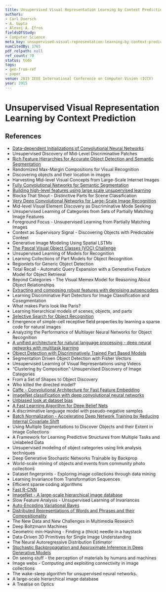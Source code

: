 ```yaml
---
title: Unsupervised Visual Representation Learning by Context Prediction
authors:
- Carl Doersch
- A. Gupta
- Alexei A. Efros
fieldsOfStudy:
- Computer Science
meta_key: unsupervised-visual-representation-learning-by-context-prediction
numCitedBy: 1765
pdf_relpath: null
ref_count: 70
status: todo
tags:
- gen-from-ref
- paper
venue: 2015 IEEE International Conference on Computer Vision (ICCV)
year: 2015
---
```


# Unsupervised Visual Representation Learning by Context Prediction

## References

- [Data-dependent Initializations of Convolutional Neural Networks](./data-dependent-initializations-of-convolutional-neural-networks.md)
- Unsupervised Discovery of Mid-Level Discriminative Patches
- [Rich Feature Hierarchies for Accurate Object Detection and Semantic Segmentation](./rich-feature-hierarchies-for-accurate-object-detection-and-semantic-segmentation.md)
- Randomized Max-Margin Compositions for Visual Recognition
- Discovering objects and their location in images
- Harvesting Mid-level Visual Concepts from Large-Scale Internet Images
- [Fully Convolutional Networks for Semantic Segmentation](./fully-convolutional-networks-for-semantic-segmentation.md)
- [Building high-level features using large scale unsupervised learning](./building-high-level-features-using-large-scale-unsupervised-learning.md)
- Blocks That Shout - Distinctive Parts for Scene Classification
- [Very Deep Convolutional Networks for Large-Scale Image Recognition](./very-deep-convolutional-networks-for-large-scale-image-recognition.md)
- Mid-level Visual Element Discovery as Discriminative Mode Seeking
- Unsupervised Learning of Categories from Sets of Partially Matching Image Features
- Foreground Focus - Unsupervised Learning from Partially Matching Images
- Context as Supervisory Signal - Discovering Objects with Predictable Context
- Generative Image Modeling Using Spatial LSTMs
- [The Pascal Visual Object Classes (VOC) Challenge](./the-pascal-visual-object-classes-voc-challenge.md)
- Unsupervised Learning of Models for Recognition
- Learning Collections of Part Models for Object Recognition
- Regionlets for Generic Object Detection
- Total Recall - Automatic Query Expansion with a Generative Feature Model for Object Retrieval
- Beyond Categories - The Visual Memex Model for Reasoning About Object Relationships
- [Extracting and composing robust features with denoising autoencoders](./extracting-and-composing-robust-features-with-denoising-autoencoders.md)
- Learning Discriminative Part Detectors for Image Classification and Cosegmentation
- What makes Paris look like Paris?
- Learning hierarchical models of scenes, objects, and parts
- [Selective Search for Object Recognition](./selective-search-for-object-recognition.md)
- Emergence of simple-cell receptive field properties by learning a sparse code for natural images
- Analyzing the Performance of Multilayer Neural Networks for Object Recognition
- [A unified architecture for natural language processing - deep neural networks with multitask learning](./a-unified-architecture-for-natural-language-processing-deep-neural-networks-with-multitask-learning.md)
- [Object Detection with Discriminatively Trained Part Based Models](./object-detection-with-discriminatively-trained-part-based-models.md)
- Segmentation Driven Object Detection with Fisher Vectors
- Unsupervised Learning of Visual Representations using Videos
- “Clustering by Composition”-Unsupervised Discovery of Image Categories
- From a Set of Shapes to Object Discovery
- Who killed the directed model?
- [Caffe - Convolutional Architecture for Fast Feature Embedding](./caffe-convolutional-architecture-for-fast-feature-embedding.md)
- [ImageNet classification with deep convolutional neural networks](./imagenet-classification-with-deep-convolutional-neural-networks.md)
- [Unbiased look at dataset bias](./unbiased-look-at-dataset-bias.md)
- [A Fast Learning Algorithm for Deep Belief Nets](./a-fast-learning-algorithm-for-deep-belief-nets.md)
- A discriminative language model with pseudo-negative samples
- [Batch Normalization - Accelerating Deep Network Training by Reducing Internal Covariate Shift](./batch-normalization-accelerating-deep-network-training-by-reducing-internal-covariate-shift.md)
- Using Multiple Segmentations to Discover Objects and their Extent in Image Collections
- A Framework for Learning Predictive Structures from Multiple Tasks and Unlabeled Data
- Unsupervised modeling of object categories using link analysis techniques
- Deep Generative Stochastic Networks Trainable by Backprop
- World-scale mining of objects and events from community photo collections
- Dataset fingerprints - Exploring image collections through data mining
- Learning Invariance from Transformation Sequences
- Efficient sparse coding algorithms
- [Fast R-CNN](./fast-r-cnn.md)
- [ImageNet - A large-scale hierarchical image database](./imagenet-a-large-scale-hierarchical-image-database.md)
- Slow Feature Analysis - Unsupervised Learning of Invariances
- [Auto-Encoding Variational Bayes](./auto-encoding-variational-bayes.md)
- [Distributed Representations of Words and Phrases and their Compositionality](./distributed-representations-of-words-and-phrases-and-their-compositionality.md)
- The New Data and New Challenges in Multimedia Research
- Deep Boltzmann Machines
- Geometric min-Hashing - Finding a (thick) needle in a haystack
- Data-Driven 3D Primitives for Single Image Understanding
- The Neural Autoregressive Distribution Estimator
- [Stochastic Backpropagation and Approximate Inference in Deep Generative Models](./stochastic-backpropagation-and-approximate-inference-in-deep-generative-models.md)
- On seeing stuff - the perception of materials by humans and machines
- Image webs - Computing and exploiting connectivity in image collections
- The wake-sleep algorithm for unsupervised neural networks.
- A large-scale hierarchical image database
- A Treatise on Optics
